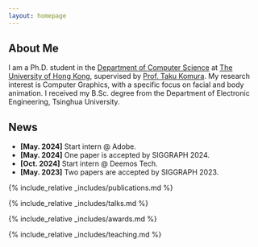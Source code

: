 ```yaml
---
layout: homepage
---
```


## About Me

I am a Ph.D. student in the [Department of Computer Science](https://cs.hku.hk/) at [The University of Hong Kong](https://www.hku.hk/), supervised by [Prof. Taku Komura](https://www.cs.hku.hk/index.php/people/academic-staff/taku). My research interest is Computer Graphics, with a specific focus on facial and body animation. I received my B.Sc. degree from the Department of Electronic Engineering, Tsinghua University.

## News
- **[May. 2024]** Start intern @ Adobe.
- **[May. 2024]** One paper is accepted by SIGGRAPH 2024.
- **[Oct. 2024]** Start intern @ Deemos Tech. 
- **[May. 2023]** Two papers are accepted by SIGGRAPH 2023.

{% include_relative _includes/publications.md %}

{% include_relative _includes/talks.md %}

{% include_relative _includes/awards.md %}

{% include_relative _includes/teaching.md %}
